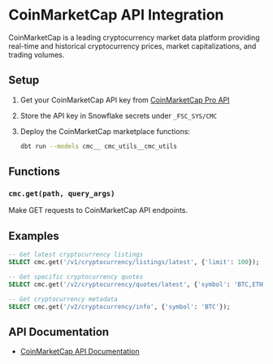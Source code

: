 # CoinMarketCap API Integration

CoinMarketCap is a leading cryptocurrency market data platform providing real-time and historical cryptocurrency prices, market capitalizations, and trading volumes.

## Setup

1. Get your CoinMarketCap API key from [CoinMarketCap Pro API](https://pro.coinmarketcap.com/account)

2. Store the API key in Snowflake secrets under `_FSC_SYS/CMC`

3. Deploy the CoinMarketCap marketplace functions:
   ```bash
   dbt run --models cmc__ cmc_utils__cmc_utils
   ```

## Functions

### `cmc.get(path, query_args)`
Make GET requests to CoinMarketCap API endpoints.

## Examples

```sql
-- Get latest cryptocurrency listings
SELECT cmc.get('/v1/cryptocurrency/listings/latest', {'limit': 100});

-- Get specific cryptocurrency quotes
SELECT cmc.get('/v2/cryptocurrency/quotes/latest', {'symbol': 'BTC,ETH,ADA'});

-- Get cryptocurrency metadata
SELECT cmc.get('/v2/cryptocurrency/info', {'symbol': 'BTC'});
```

## API Documentation

- [CoinMarketCap API Documentation](https://coinmarketcap.com/api/documentation/v1/)